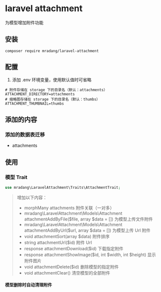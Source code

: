 # laravel attachment

为模型增加附件功能

## 安装
```
composer require mradang/laravel-attachment
```

## 配置
1. 添加 .env 环境变量，使用默认值时可省略
```
# 附件存储在 storage 下的目录名（默认：attachments）
ATTACHMENT_DIRECTORY=attachments
# 缩略图存储在 storage 下的目录名（默认：thumbs）
ATTACHMENT_THUMBNAIL=thumbs
```

## 添加的内容

### 添加的数据表迁移
- attachments

## 使用

### 模型 Trait

```php
use mradang\LaravelAttachment\Traits\AttachmentTrait;
```

> 增加以下内容：
> - morphMany attachments 附件关联（一对多）
> - mradang\LaravelAttachment\Models\Attachment attachmentAddByFile($file, array $data = []) 为模型上传文件附件
> - mradang\LaravelAttachment\Models\Attachment attachmentAddByUrl($url, array $data = []) 为模型上传 Url 附件
> - void attachmentSort(array $data) 附件排序
> - string attachmentUrl($id) 附件 Url
> - response attachmentDownload($id) 下载指定附件
> - response attachmentShowImage($id, int $width, int $height) 显示附件图片
> - void attachmentDelete($id) 删除模型的指定附件
> - void attachmentClear() 清空模型的全部附件

#### 模型删除时自动清理附件